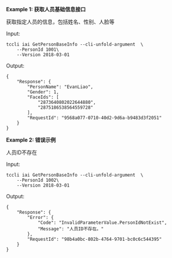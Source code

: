 **Example 1: 获取人员基础信息接口**

获取指定人员的信息，包括姓名、性别、人脸等

Input: 

```
tccli iai GetPersonBaseInfo --cli-unfold-argument  \
    --PersonId 1001\
    --Version 2018-03-01
```

Output: 
```
{
    "Response": {
        "PersonName": "EvanLiao",
        "Gender": 1,
        "FaceIds": [
            "2873640802022644880",
            "2875186538564559728"
        ],
        "RequestId": "9568a077-0710-40d2-9d6a-b9483d3f2051"
    }
}
```

**Example 2: 错误示例**

人员ID不存在

Input: 

```
tccli iai GetPersonBaseInfo --cli-unfold-argument  \
    --PersonId 1002\
    --Version 2018-03-01
```

Output: 
```
{
    "Response": {
        "Error": {
            "Code": "InvalidParameterValue.PersonIdNotExist",
            "Message": "人员ID不存在。"
        },
        "RequestId": "98b4a0bc-802b-4764-9701-bc0c6c544395"
    }
}
```

